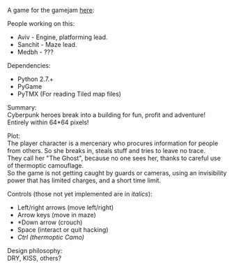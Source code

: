 A game for the gamejam [here](https://itch.io/jam/lowrezjam2016):

People working on this:
* Aviv - Engine, platforming lead.
* Sanchit - Maze lead.
* Medbh - ???

Dependencies:
* Python 2.7.+
* PyGame
* PyTMX (For reading Tiled map files)

Summary:  
Cyberpunk heroes break into a building for fun, profit and adventure! Entirely within 64*64 pixels!

Plot:  
The player character is a mercenary who procures information for people from others.
So she breaks in, steals stuff and tries to leave no trace.   
They call her "The Ghost", because no one sees her, thanks to careful use of thermoptic camouflage.  
So the game is not getting caught by guards or cameras, using an invisibility power that has limited charges, and a short time limit.  

Controls (those not yet implemented are in *italics*):
* Left/right arrows (move left/right)
* Arrow keys (move in maze)
* *Down arrow (crouch)
* Space (interact or quit hacking)
* *Ctrl (thermoptic Camo)*

Design philosophy:  
DRY, KISS, others?